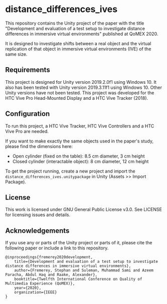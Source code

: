 # distance_differences_ives
This repository contains the Unity project of the paper with the title "Development and evaluation of a test setup to investigate distance differences in immersive virtual environments" published at QoMEX 2020.

It is designed to investigate shifts between a real object and the virtual replication of that object in immersive virtual environments (IVE) of the same size.

## Requirements
This project is designed for Unity version 2019.2.0f1 using Windows 10.
It also has been tested with Unity version 2019.3.11f1 using Windows 10.
Other Unity versions have not been tested.
This project was developed for the HTC Vive Pro Head-Mounted Display and a HTC Vive Tracker (2018).

## Configuration
To run this project, a HTC Vive Tracker, HTC Vive Controllers and a HTC Vive Pro are needed.

If you want to make exactly the same objects used in the paper's study, please find the dimensions here:
* Open cylinder (fixed on the table): 8.5 cm diameter, 3 cm height
* Closed cylinder (interactable object): 8 cm diameter, 12 cm height

To get the project running, create a new project and import the `distance_differences_ives.unitypackage` in Unity (Assets >> Import Package).

## License
This work is licensed under GNU General Public License v3.0. See LICENSE for licensing issues and details.

## Acknowledgements
If you use any or parts of the Unity project or parts of it, please cite the following paper or include a link to this repository.

```
@inproceedings{fremerey2020development,
	title={Development and evaluation of a test setup to investigate distance differences in immersive virtual environments},
	author={Fremerey, Stephan and Suleman, Muhammad Sami and Azeem Paracha, Abdul Haq and Raake, Alexander},
	booktitle={Twelfth International Conference on Quality of Multimedia Experience (QoMEX)},
	year={2020},
	organization={IEEE}
}
```

